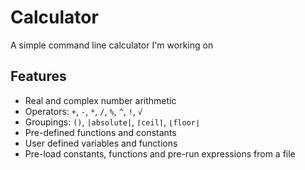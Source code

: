 # Calculator
A simple command line calculator I'm working on

## Features
* Real and complex number arithmetic
* Operators: `+`, `-`, `*`, `/`, `%`, `^`, `!`, `√`
* Groupings: `()`, `|absolute|`, `⌈ceil⌉`,  `⌊floor⌋`
* Pre-defined functions and constants
* User defined variables and functions
* Pre-load constants, functions and pre-run expressions from a file